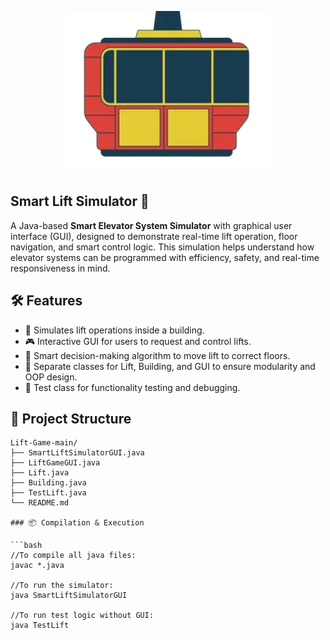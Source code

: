 <p align="center">
  <img src="/lift.png" alt="" />
</p>

## Smart Lift Simulator 🚀

A Java-based **Smart Elevator System Simulator** with graphical user interface (GUI), designed to demonstrate real-time lift operation, floor navigation, and smart control logic. This simulation helps understand how elevator systems can be programmed with efficiency, safety, and real-time responsiveness in mind.

## 🛠 Features

- 🏢 Simulates lift operations inside a building.
- 🎮 Interactive GUI for users to request and control lifts.
- 🧠 Smart decision-making algorithm to move lift to correct floors.
- 🔧 Separate classes for Lift, Building, and GUI to ensure modularity and OOP design.
- 🧪 Test class for functionality testing and debugging.

## 📁 Project Structure
```
Lift-Game-main/
├── SmartLiftSimulatorGUI.java
├── LiftGameGUI.java
├── Lift.java
├── Building.java
├── TestLift.java
└── README.md

### 📦 Compilation & Execution

```bash
//To compile all java files:
javac *.java

//To run the simulator:
java SmartLiftSimulatorGUI

//To run test logic without GUI:
java TestLift
